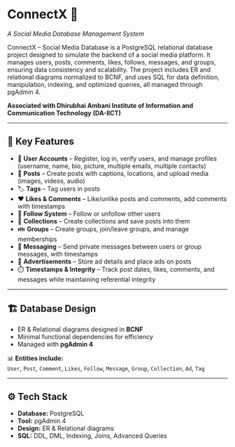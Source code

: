 # ConnectX 📱  

*A Social Media Database Management System*  

ConnectX – Social Media Database is a PostgreSQL relational database project designed to simulate the backend of a social media platform. It manages users, posts, comments, likes, follows, messages, and groups, ensuring data consistency and scalability. The project includes ER and relational diagrams normalized to BCNF, and uses SQL for data definition, manipulation, indexing, and optimized queries, all managed through pgAdmin 4.

**Associated with Dhirubhai Ambani Institute of Information and Communication Technology (DA-IICT)**  



---

## 📌 Key Features  
- 👤 **User Accounts** – Register, log in, verify users, and manage profiles (username, name, bio, picture, multiple emails, multiple contacts)  
- 📝 **Posts** – Create posts with captions, locations, and upload media (images, videos, audio)  
- 🏷️ **Tags** – Tag users in posts  
- ❤️ **Likes & Comments** – Like/unlike posts and comments, add comments with timestamps  
- 👥 **Follow System** – Follow or unfollow other users  
- 📂 **Collections** – Create collections and save posts into them  
- 👪 **Groups** – Create groups, join/leave groups, and manage memberships  
- 💬 **Messaging** – Send private messages between users or group messages, with timestamps  
- 📢 **Advertisements** – Store ad details and place ads on posts  
- ⏱️ **Timestamps & Integrity** – Track post dates, likes, comments, and messages while maintaining referential integrity  

---

## 🏗️ Database Design  
- ER & Relational diagrams designed in **BCNF**  
- Minimal functional dependencies for efficiency  
- Managed with **pgAdmin 4**  

📊 **Entities include:**  
`User`, `Post`, `Comment`, `Likes`, `Follow`, `Message`, `Group`, `Collection`, `Ad`, `Tag`  

---

## ⚙️ Tech Stack  
- **Database:** PostgreSQL  
- **Tool:** pgAdmin 4  
- **Design:** ER & Relational diagrams  
- **SQL:** DDL, DML, Indexing, Joins, Advanced Queries  
